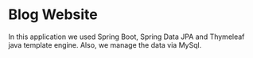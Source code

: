 # Blog Website

In this application we used Spring Boot, Spring Data JPA and Thymeleaf java template engine. Also, we manage the data via MySql.
